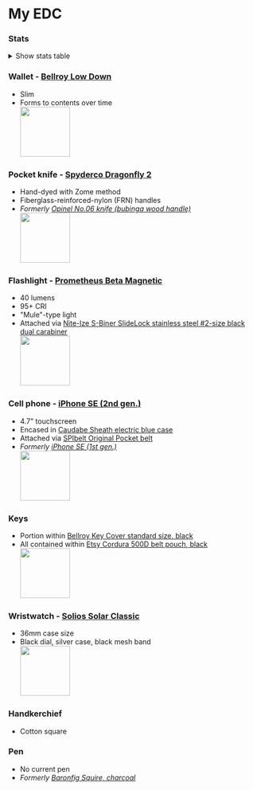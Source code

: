 # My EDC
### Stats
<details><summary>Show stats table</summary>

|EDC Item|Weight (grams)|Date acquired|
|---|---|---|
|Former cell phone||2017|
|Wallet||2018|
|Handkerchief||2018|
|Former pen|24|2020|
|Former knife|||
|Cell phone|148|2021|
|Flashlight|34|2022|
|Knife|34|2023|
|Watch||2023|
|Keys||N/A|
</details>

### Wallet - [Bellroy Low Down](https://web.archive.org/web/20170706115623/https://bellroy.com/products/low-down-wallet/default/black)
* Slim
* Forms to contents over time  
[<img src="https://github.com/ast96/edc/assets/20477698/68ebfa42-eaf5-4eb3-96e7-39ba2e3b5ebf" width="100" />](https://github.com/ast96/edc/assets/20477698/68ebfa42-eaf5-4eb3-96e7-39ba2e3b5ebf)
### Pocket knife - [Spyderco Dragonfly 2](https://www.spyderco.com/catalog/details/C28ZFGR2/1056)
* Hand-dyed with Zome method
* Fiberglass-reinforced-nylon (FRN) handles
* _Formerly [Opinel No.06 knife (bubinga wood handle)](https://www.amazon.com/Opinel-Stainless-Steel-Folding-Pocket/dp/B000OEX94G?th=1)_  
[<img src="https://github.com/ast96/edc/assets/20477698/188dd253-4187-41f7-a9d9-b15108db04ee" width="100" />](https://github.com/ast96/edc/assets/20477698/188dd253-4187-41f7-a9d9-b15108db04ee)
### Flashlight - [Prometheus Beta Magnetic](https://darksucks.com/products/beta-magnetic)
* 40 lumens
* 95+ CRI
* "Mule"-type light
* Attached via [Nite-Ize S-Biner SlideLock stainless steel #2-size black dual carabiner](https://niteize.com/s-biner-slidelock-stainless-steel#color=32&size=61&inner_qty=17)  
[<img src="https://github.com/ast96/edc/assets/20477698/576b92c4-1c3e-467c-8d80-9c22f7f5ac90" width="100" />](https://github.com/ast96/edc/assets/20477698/576b92c4-1c3e-467c-8d80-9c22f7f5ac90)
### Cell phone - [iPhone SE (2nd gen.)](https://support.apple.com/kb/SP820?locale=en_US)
* 4.7" touchscreen
* Encased in [Caudabe Sheath electric blue case](https://caudabe.com/products/sheath-iphone-se-2020?variant=32575351292001)
* Attached via [SPIbelt Original Pocket belt](https://spibelt.com/collections/running-belts/products/spibelt-original-pocket)
* _Formerly [iPhone SE (1st gen.)](https://support.apple.com/kb/SP738?locale=en_US)_  
[<img src="https://github.com/ast96/edc/assets/20477698/39dafece-6b39-4dc6-acd6-ecd84439343b" width="100" />](https://github.com/ast96/edc/assets/20477698/39dafece-6b39-4dc6-acd6-ecd84439343b)
### Keys
* Portion within [Bellroy Key Cover standard size, black](https://bellroy.com/products/key-cover?color=black&material=leather&size=standard)
* All contained within [Etsy Cordura 500D belt pouch, black](https://www.etsy.com/listing/1388246171/edc-pouch-cordura-belt-pouch-zipper)  
[<img src="https://github.com/ast96/edc/assets/20477698/f721e597-a4e5-41e9-bd0a-dac07a71a956" width="100" />](https://github.com/ast96/edc/assets/20477698/f721e597-a4e5-41e9-bd0a-dac07a71a956)
### Wristwatch - [Solios Solar Classic](https://www.solioswatches.com/collections/the-solar/products/solar-watch-black-dial-silver-case-mesh-black?case%2520size=36mm)
* 36mm case size
* Black dial, silver case, black mesh band  
[<img src="https://github.com/ast96/edc/assets/20477698/a30dd4eb-659c-410b-a752-b2cd1c218cd0" width="100" />](https://github.com/ast96/edc/assets/20477698/a30dd4eb-659c-410b-a752-b2cd1c218cd0)
### Handkerchief
* Cotton square
  
  <!-- This line left intentionally blank-->
### Pen
* No current pen
* _Formerly [Baronfig Squire, charcoal](https://baronfig.com/products/squire?variant=12385312070)_
